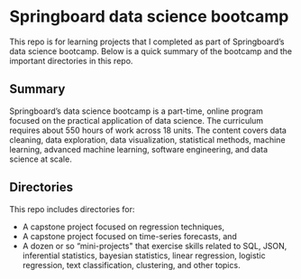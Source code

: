# Springboard data science bootcamp

This repo is for learning projects that I completed as part of Springboard’s data science bootcamp. Below is a quick summary of the bootcamp and the important directories in this repo.

## Summary

Springboard’s data science bootcamp is a part-time, online program focused on the practical application of data science. The curriculum requires about 550 hours of work across 18 units.  The content covers data cleaning, data exploration, data visualization, statistical methods, machine learning, advanced machine learning, software engineering, and data science at scale.

## Directories

This repo includes directories for:

* A capstone project focused on regression techniques, 
* A capstone project focused on time-series forecasts, and
* A dozen or so “mini-projects" that exercise skills related to SQL, JSON, inferential statistics, bayesian statistics, linear regression, logistic regression, text classification, clustering, and other topics.

